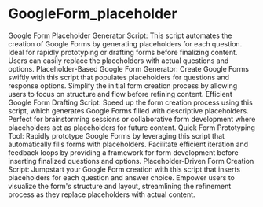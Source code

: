 # GoogleForm_placeholder
Google Form Placeholder Generator Script:
This script automates the creation of Google Forms by generating placeholders for each question. Ideal for rapidly prototyping or drafting forms before finalizing content. Users can easily replace the placeholders with actual questions and options.
Placeholder-Based Google Form Generator:
Create Google Forms swiftly with this script that populates placeholders for questions and response options. Simplify the initial form creation process by allowing users to focus on structure and flow before refining content.
Efficient Google Form Drafting Script:
Speed up the form creation process using this script, which generates Google Forms filled with descriptive placeholders. Perfect for brainstorming sessions or collaborative form development where placeholders act as placeholders for future content.
Quick Form Prototyping Tool:
Rapidly prototype Google Forms by leveraging this script that automatically fills forms with placeholders. Facilitate efficient iteration and feedback loops by providing a framework for form development before inserting finalized questions and options.
Placeholder-Driven Form Creation Script:
Jumpstart your Google Form creation with this script that inserts placeholders for each question and answer choice. Empower users to visualize the form's structure and layout, streamlining the refinement process as they replace placeholders with actual content.





